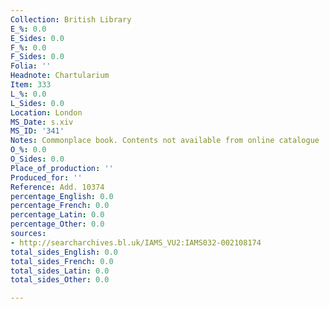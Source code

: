 ```yaml
---
Collection: British Library
E_%: 0.0
E_Sides: 0.0
F_%: 0.0
F_Sides: 0.0
Folia: ''
Headnote: Chartularium
Item: 333
L_%: 0.0
L_Sides: 0.0
Location: London
MS_Date: s.xiv
MS_ID: '341'
Notes: Commonplace book. Contents not available from online catalogue
O_%: 0.0
O_Sides: 0.0
Place_of_production: ''
Produced_for: ''
Reference: Add. 10374
percentage_English: 0.0
percentage_French: 0.0
percentage_Latin: 0.0
percentage_Other: 0.0
sources:
- http://searcharchives.bl.uk/IAMS_VU2:IAMS032-002108174
total_sides_English: 0.0
total_sides_French: 0.0
total_sides_Latin: 0.0
total_sides_Other: 0.0

---
```

